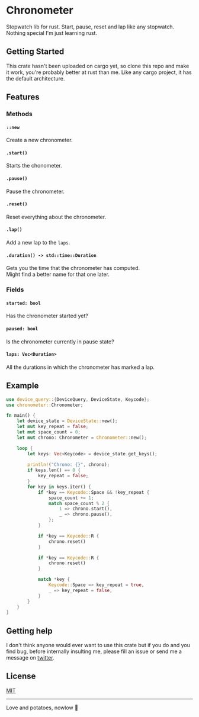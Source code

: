 # Chronometer

Stopwatch lib for rust. Start, pause, reset and lap like any stopwatch. Nothing special I'm just learning rust.

## Getting Started

This crate hasn't been uploaded on cargo yet, so clone this repo and make it work, you're probably better at rust than me. Like any cargo project, it has the default architecture.

## Features

### Methods

#### `::new`
Create a new chronometer.  

#### `.start()`
Starts the chonometer.

#### `.pause()`
Pause the chronometer.

#### `.reset()`
Reset everything about the chronometer.

#### `.lap()`
Add a new lap to the `laps`.

#### `.duration() -> std::time::Duration`
Gets you the time that the chronometer has computed.  
Might find a better name for that one later.  

### Fields

#### `started: bool`
Has the chronometer started yet?

#### `paused: bool`
Is the chronometer currently in pause state?

#### `laps: Vec<Duration>`
All the durations in which the chronometer has marked a lap.

## Example

```rs
use device_query::{DeviceQuery, DeviceState, Keycode};
use chronometer::Chronometer;

fn main() {
    let device_state = DeviceState::new();
    let mut key_repeat = false;
    let mut space_count = 0;
    let mut chrono: Chronometer = Chronometer::new();

    loop {
        let keys: Vec<Keycode> = device_state.get_keys();
        
        println!("Chrono: {}", chrono);
        if keys.len() == 0 {
            key_repeat = false;
        }
        for key in keys.iter() {
            if *key == Keycode::Space && !key_repeat {
                space_count += 1;
                match space_count % 2 {
                    1 => chrono.start(),
                    _ => chrono.pause(),
                };
            }

            if *key == Keycode::R {
                chrono.reset()
            }

            if *key == Keycode::R {
                chrono.reset()
            }

            match *key {
                Keycode::Space => key_repeat = true,
                _ => key_repeat = false,
            }
        }
    }
}
```

## Getting help
I don't think anyone would ever want to use this crate but if you do and you find bug, before internally insulting me, please fill an issue or send me a message on [twitter](https://twitter.com/nowlow_).

## License
[MIT](LICENSE.txt)
___  
Love and potatoes, nowlow 🙌
